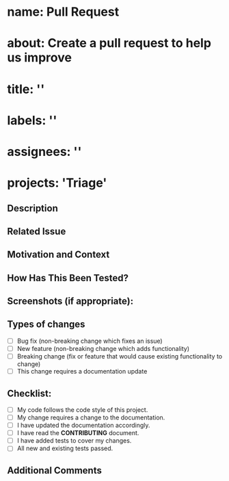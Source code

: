 # name: Pull Request
# about: Create a pull request to help us improve
# title: ''
# labels: ''
# assignees: ''
# projects: 'Triage'

## Description
<!--- Describe your changes in detail -->

## Related Issue
<!--- This project only accepts pull requests related to open issues -->

## Motivation and Context
<!--- Why is this change required? What problem does it solve? -->

## How Has This Been Tested?
<!--- Please describe in detail how you tested your changes. -->

## Screenshots (if appropriate):

## Types of changes
<!--- What types of changes does your code introduce? Put an `x` in all the boxes that apply: -->
- [ ] Bug fix (non-breaking change which fixes an issue)
- [ ] New feature (non-breaking change which adds functionality)
- [ ] Breaking change (fix or feature that would cause existing functionality to change)
- [ ] This change requires a documentation update

## Checklist:
<!--- Go over all the following points, and put an `x` in all the boxes that apply. -->
- [ ] My code follows the code style of this project.
- [ ] My change requires a change to the documentation.
- [ ] I have updated the documentation accordingly.
- [ ] I have read the **CONTRIBUTING** document.
- [ ] I have added tests to cover my changes.
- [ ] All new and existing tests passed.

## Additional Comments
<!--- Anything else you want to add -->


